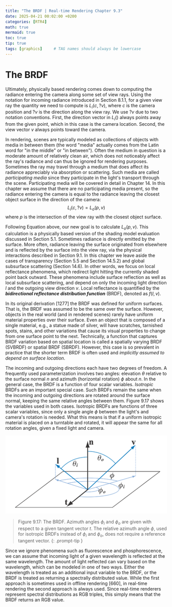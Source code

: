 ```yaml
---
title: "The BRDF | Real-time Rendering Chapter 9.3"
date: 2025-04-21 00:02:00 +0200
categories: [RTR4]
math: true
mermaid: true
toc: true
tip: true
tags: [graphics]     # TAG names should always be lowercase
---
```

# The BRDF

Ultimately, physically based rendering comes down to computing the radiance entering the camera along some set of view rays. Using the notation for incoming radiance introduced in Section 8.1.1, for a given view ray the quantity we need to compute is $L_i(c, ?v)$, where $c$ is the camera position and $?v$ is the direction along the view ray. We use $?v$ due to two notation conventions. First, the direction vector in $L_i()$ always points away from the given point, which in this case is the camera location. Second, the view vector $v$ always points toward the camera.

In rendering, scenes are typically modeled as collections of objects with media in between them (the word "media" actually comes from the Latin word for "in the middle" or "in between"). Often the medium in question is a moderate amount of relatively clean air, which does not noticeably affect the ray's radiance and can thus be ignored for rendering purposes. Sometimes the ray may travel through a medium that does affect its radiance appreciably via absorption or scattering. Such media are called *participating media* since they participate in the light's transport through the scene. Participating media will be covered in detail in Chapter 14. In this chapter we assume that there are no participating media present, so the radiance entering the camera is equal to the radiance leaving the closest object surface in the direction of the camera:
$$ L_i(c, ?v) = L_o(p, v) $$
where $p$ is the intersection of the view ray with the closest object surface.

Following Equation above, our new goal is to calculate $L_o(p, v)$. This calculation is a physically based version of the shading model evaluation discussed in Section 5.1. Sometimes radiance is directly emitted by the surface. More often, radiance leaving the surface originated from elsewhere and is reflected by the surface into the view ray, via the physical interactions described in Section 9.1. In this chapter we leave aside the cases of transparency (Section 5.5 and Section 14.5.2) and global subsurface scattering (Section 14.6). In other words, we focus on local reflectance phenomena, which redirect light hitting the currently shaded point back outward. These phenomena include surface reflection as well as local subsurface scattering, and depend on only the incoming light direction $l$ and the outgoing view direction $v$. Local reflectance is quantified by the ***bidirectional reflectance distribution function*** (BRDF), denoted as $f(l, v)$.

In its original derivation [1277] the BRDF was defined for uniform surfaces. That is, the BRDF was assumed to be the same over the surface. However, objects in the real world (and in rendered scenes) rarely have uniform material properties over their surface. Even an object that is composed of a single material, e.g., a statue made of silver, will have scratches, tarnished spots, stains, and other variations that cause its visual properties to change from one surface point to the next. Technically, a function that captures BRDF variation based on spatial location is called a spatially varying BRDF (SVBRDF) or spatial BRDF (SBRDF). However, this case is so prevalent in practice that the shorter term BRDF is often used and *implicitly assumed to depend on surface location*.

The incoming and outgoing directions each have two degrees of freedom. A frequently used parameterization involves two angles: elevation $\theta$ relative to the surface normal $n$ and azimuth (horizontal rotation) $\phi$ about $n$. In the general case, the BRDF is a function of four scalar variables. *Isotropic* BRDFs are an important special case. Such BRDFs remain the same when the incoming and outgoing directions are rotated around the surface normal, keeping the same relative angles between them. Figure 9.17 shows the variables used in both cases. Isotropic BRDFs are functions of three scalar variables, since only a single angle $\phi$ between the light's and camera's rotation is needed. What this means is that if a uniform isotropic material is placed on a turntable and rotated, it will appear the same for all rotation angles, given a fixed light and camera.

![fig9.17](/images/fig9.17.png)
> Figure 9.17: The BRDF. Azimuth angles $\phi_i$ and $\phi_o$ are given with respect to a given tangent vector $t$. The relative azimuth angle $\phi$, used for isotropic BRDFs instead of $\phi_i$ and $\phi_o$, does not require a reference tangent vector.
{: .prompt-tip }

Since we ignore phenomena such as fluorescence and phosphorescence, we can assume that incoming light of a given wavelength is reflected at the same wavelength. The amount of light reflected can vary based on the wavelength, which can be modeled in one of two ways. Either the wavelength is treated as an additional input variable to the BRDF, or the BRDF is treated as returning a spectrally distributed value. While the first approach is sometimes used in offline rendering [660], in real-time rendering the second approach is always used. Since real-time renderers represent spectral distributions as RGB triples, this simply means that the BRDF returns an RGB value.

<!--
regex:\[\d+(?:,\s*\d+)*\]
## Lists

### Ordered list

1. Firstly
2. Secondly
3. Thirdly

### Unordered list

- Chapter
  + Section
    * Paragraph

### ToDo list

- [ ] Job
  + [x] Step 1
  + [x] Step 2
  + [ ] Step 3

### Description list

Sun
: the star around which the earth orbits

Moon
: the natural satellite of the earth, visible by reflected light from the sun

## Block Quote

> This line shows the _block quote_.

## Prompts

> An example showing the `tip` type prompt.
{: .prompt-tip }

> An example showing the `info` type prompt.
{: .prompt-info }

> An example showing the `warning` type prompt.
{: .prompt-warning }

> An example showing the `danger` type prompt.
{: .prompt-danger }

## Footnote

Click the hook will locate the footnote[^footnote], and here is another footnote[^fn-nth-2].

## Inline code

This is an example of `Inline Code`.

## Filepath

Here is the `/path/to/the/file.extend`{: .filepath}.

### Dark/Light mode & Shadow

The image below will toggle dark/light mode based on theme preference, notice it has shadows.

![light mode only](/posts/20190808/devtools-light.png){: .light .w-75 .shadow .rounded-10 w='1212' h='668' }
![dark mode only](/posts/20190808/devtools-dark.png){: .dark .w-75 .shadow .rounded-10 w='1212' h='668' }


## Reverse Footnote

[^footnote]: The footnote source
[^fn-nth-2]: The 2nd footnote source
-->
